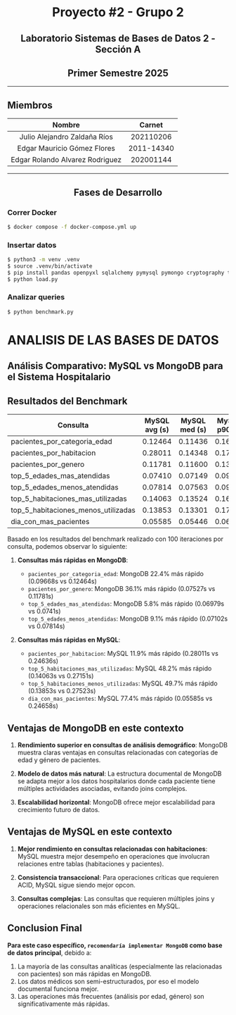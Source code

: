 # <div align="center">  Proyecto #2 - Grupo 2 </div>

## <div align="center">  Laboratorio Sistemas de Bases de Datos 2 - Sección A </div>
## <div align="center">  Primer Semestre 2025 </div> 
___

## Miembros

| Nombre | Carnet |
|:------:|:------:|
| Julio Alejandro Zaldaña Ríos | 202110206 |
| Edgar Mauricio Gómez Flores | 2011-14340 |
| Edgar Rolando Alvarez Rodriguez  | 202001144 |

______

## <div align="center">  Fases de Desarrollo </div> 

### Correr Docker

```bash
$ docker compose -f docker-compose.yml up
```

### Insertar datos

```bash
$ python3 -m venv .venv
$ source .venv/bin/activate
$ pip install pandas openpyxl sqlalchemy pymysql pymongo cryptography tabulate
$ python load.py
```

### Analizar queries

```bash
$ python benchmark.py
```



# ANALISIS DE LAS BASES DE DATOS
## Análisis Comparativo: MySQL vs MongoDB para el Sistema Hospitalario

## Resultados del Benchmark

| Consulta                             | MySQL avg (s) | MySQL med (s) | MySQL p90 (s) | Mongo avg (s) | Mongo med (s) | Mongo p90 (s) |
|--------------------------------------|---------------|---------------|---------------|---------------|---------------|---------------|
| pacientes_por_categoria_edad        | 0.12464       | 0.11436       | 0.16031       | 0.09668       | 0.09288       | 0.11228       |
| pacientes_por_habitacion            | 0.28011       | 0.14348       | 0.17877       | 0.24636       | 0.23161       | 0.30955       |
| pacientes_por_genero                | 0.11781       | 0.11600       | 0.13179       | 0.07527       | 0.07182       | 0.08891       |
| top_5_edades_mas_atendidas          | 0.07410       | 0.07149       | 0.09201       | 0.06979       | 0.06617       | 0.07692       |
| top_5_edades_menos_atendidas        | 0.07814       | 0.07563       | 0.09468       | 0.07102       | 0.06780       | 0.08749       |
| top_5_habitaciones_mas_utilizadas   | 0.14063       | 0.13524       | 0.16370       | 0.27151       | 0.24641       | 0.36983       |
| top_5_habitaciones_menos_utilizadas | 0.13853       | 0.13301       | 0.17278       | 0.27523       | 0.24619       | 0.38146       |
| dia_con_mas_pacientes               | 0.05585       | 0.05446       | 0.06401       | 0.24658       | 0.23194       | 0.30825       |

Basado en los resultados del benchmark realizado con 100 iteraciones por consulta, podemos observar lo siguiente:

1. **Consultas más rápidas en MongoDB**:
   - `pacientes_por_categoria_edad`: MongoDB 22.4% más rápido (0.09668s vs 0.12464s)
   - `pacientes_por_genero`: MongoDB 36.1% más rápido (0.07527s vs 0.11781s)
   - `top_5_edades_mas_atendidas`: MongoDB 5.8% más rápido (0.06979s vs 0.0741s)
   - `top_5_edades_menos_atendidas`: MongoDB 9.1% más rápido (0.07102s vs 0.07814s)

2. **Consultas más rápidas en MySQL**:
   - `pacientes_por_habitacion`: MySQL 11.9% más rápido (0.28011s vs 0.24636s)
   - `top_5_habitaciones_mas_utilizadas`: MySQL 48.2% más rápido (0.14063s vs 0.27151s)
   - `top_5_habitaciones_menos_utilizadas`: MySQL 49.7% más rápido (0.13853s vs 0.27523s)
   - `dia_con_mas_pacientes`: MySQL 77.4% más rápido (0.05585s vs 0.24658s)

## Ventajas de MongoDB en este contexto

1. **Rendimiento superior en consultas de análisis demográfico**: MongoDB muestra claras ventajas en consultas relacionadas con categorías de edad y género de pacientes.

2. **Modelo de datos más natural**: La estructura documental de MongoDB se adapta mejor a los datos hospitalarios donde cada paciente tiene múltiples actividades asociadas, evitando joins complejos.

3. **Escalabilidad horizontal**: MongoDB ofrece mejor escalabilidad para crecimiento futuro de datos.

## Ventajas de MySQL en este contexto

1. **Mejor rendimiento en consultas relacionadas con habitaciones**: MySQL muestra mejor desempeño en operaciones que involucran relaciones entre tablas (habitaciones y pacientes).

2. **Consistencia transaccional**: Para operaciones críticas que requieren ACID, MySQL sigue siendo mejor opcon.

3. **Consultas complejas**: Las consultas que requieren múltiples joins y operaciones relacionales son más eficientes en MySQL.

## Conclusion Final

**Para este caso específico, `recomendaría implementar MongoDB` como base de datos principal**, debido a:

1. La mayoría de las consultas analíticas (especialmente las relacionadas con pacientes) son más rápidas en MongoDB.
2. Los datos médicos son semi-estructurados, por eso el modelo documental funciona mejor.
3. Las operaciones más frecuentes (análisis por edad, género) son significativamente más rápidas.


